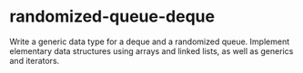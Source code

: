 # randomized-queue-deque
Write a generic data type for a deque and a randomized queue. Implement elementary data structures using arrays and linked lists, as well as generics and iterators.
